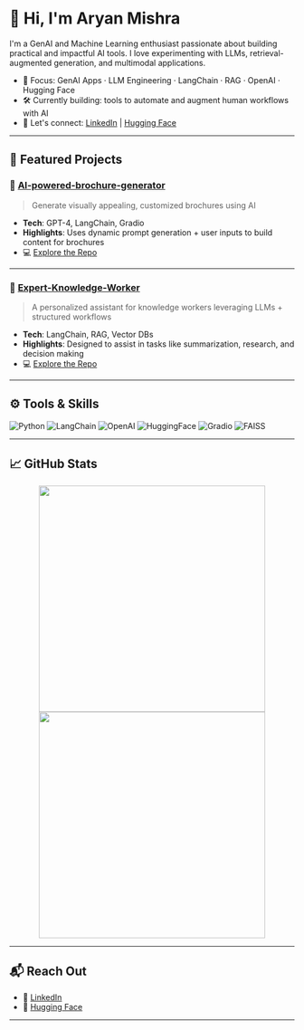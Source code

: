 # 👋 Hi, I'm Aryan Mishra

I'm a GenAI and Machine Learning enthusiast passionate about building practical and impactful AI tools. I love experimenting with LLMs, retrieval-augmented generation, and multimodal applications.

- 🎯 Focus: GenAI Apps · LLM Engineering · LangChain · RAG · OpenAI · Hugging Face
- 🛠️ Currently building: tools to automate and augment human workflows with AI
- 💬 Let's connect: [LinkedIn](https://www.linkedin.com/in/aryan-mishra-177527218/) | [Hugging Face](https://huggingface.co/AryanM1)

---

## 🧠 Featured Projects

### 🔹 [AI-powered-brochure-generator](https://github.com/Aryan-any/AI-powered-brochure-generator)
> Generate visually appealing, customized brochures using AI
- **Tech**: GPT-4, LangChain, Gradio
- **Highlights**: Uses dynamic prompt generation + user inputs to build content for brochures
- 💻 [Explore the Repo](https://github.com/Aryan-any/AI-powered-brochure-generator)

---

### 🔹 [Expert-Knowledge-Worker](https://github.com/Aryan-any/Expert-Knowledge-Worker)
> A personalized assistant for knowledge workers leveraging LLMs + structured workflows
- **Tech**: LangChain, RAG, Vector DBs
- **Highlights**: Designed to assist in tasks like summarization, research, and decision making
- 💻 [Explore the Repo](https://github.com/Aryan-any/Expert-Knowledge-Worker)

---

## ⚙️ Tools & Skills

![Python](https://img.shields.io/badge/Python-FFD43B?style=for-the-badge&logo=python&logoColor=blue)
![LangChain](https://img.shields.io/badge/LangChain-blue?style=for-the-badge)
![OpenAI](https://img.shields.io/badge/OpenAI-412991?style=for-the-badge&logo=openai&logoColor=white)
![HuggingFace](https://img.shields.io/badge/HuggingFace-orange?style=for-the-badge&logo=huggingface&logoColor=black)
![Gradio](https://img.shields.io/badge/Gradio-1A73E8?style=for-the-badge)
![FAISS](https://img.shields.io/badge/FAISS-003366?style=for-the-badge)

---

## 📈 GitHub Stats

<p align="center">
  <img src="https://github-readme-stats.vercel.app/api?username=Aryan-any&show_icons=true&theme=radical" width="400"/>
  <img src="https://github-readme-streak-stats.herokuapp.com/?user=Aryan-any&theme=radical" width="400"/>
</p>

---

## 📬 Reach Out

- 📄 [LinkedIn](https://www.linkedin.com/in/aryan-mishra-177527218/)
- 🤗 [Hugging Face](https://huggingface.co/AryanM1)

---
